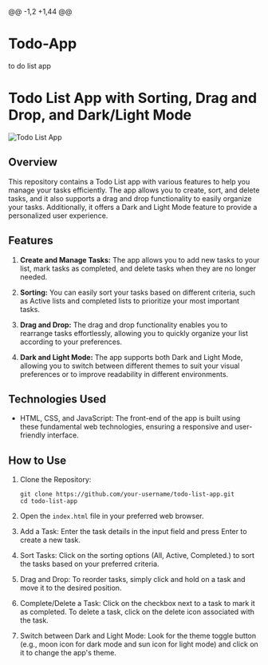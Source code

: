 @@ -1,2 +1,44 @@
# Todo-App
to do list app 
# Todo List App with Sorting, Drag and Drop, and Dark/Light Mode

![Todo List App](todo_app_screenshot.png)

## Overview

This repository contains a Todo List app with various features to help you manage your tasks efficiently. The app allows you to create, sort, and delete tasks, and it also supports a drag and drop functionality to easily organize your tasks. Additionally, it offers a Dark and Light Mode feature to provide a personalized user experience.

## Features

1. **Create and Manage Tasks:** The app allows you to add new tasks to your list, mark tasks as completed, and delete tasks when they are no longer needed.

2. **Sorting:** You can easily sort your tasks based on different criteria, such as Active lists and completed lists to prioritize your most important tasks.

3. **Drag and Drop:** The drag and drop functionality enables you to rearrange tasks effortlessly, allowing you to quickly organize your list according to your preferences.

4. **Dark and Light Mode:** The app supports both Dark and Light Mode, allowing you to switch between different themes to suit your visual preferences or to improve readability in different environments.

## Technologies Used

- HTML, CSS, and JavaScript: The front-end of the app is built using these fundamental web technologies, ensuring a responsive and user-friendly interface.

## How to Use

1. Clone the Repository:
   ```
   git clone https://github.com/your-username/todo-list-app.git
   cd todo-list-app
   ```

2. Open the `index.html` file in your preferred web browser.

3. Add a Task: Enter the task details in the input field and press Enter to create a new task.

4. Sort Tasks: Click on the sorting options (All, Active, Completed.) to sort the tasks based on your preferred criteria.

5. Drag and Drop: To reorder tasks, simply click and hold on a task and move it to the desired position.

6. Complete/Delete a Task: Click on the checkbox next to a task to mark it as completed. To delete a task, click on the delete icon associated with the task.

7. Switch between Dark and Light Mode: Look for the theme toggle button (e.g., moon icon for dark mode and sun icon for light mode) and click on it to change the app's theme.
